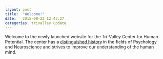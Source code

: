 ```yaml
---
layout: post
title:  "Welcome!"
date:   2015-08-23 12:43:27
categories: trivalley update
---
```

Welcome to the newly launched website for the Tri-Valley Center for Human
Potential. The center has a [distinguished
history](http://journals.cambridge.org/action/displayAbstract?fromPage=online&aid=6577844)
in the fields of Psychology and Neuroscience and strives to improve our understanding of the human mind. 

